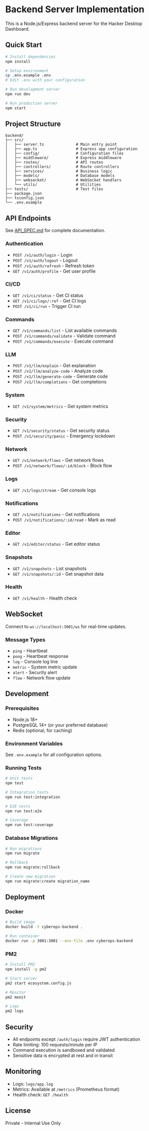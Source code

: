 # Backend Server Implementation

This is a Node.js/Express backend server for the Hacker Desktop Dashboard.

## Quick Start

```bash
# Install dependencies
npm install

# Setup environment
cp .env.example .env
# Edit .env with your configuration

# Run development server
npm run dev

# Run production server
npm start
```

## Project Structure

```
backend/
├── src/
│   ├── server.ts              # Main entry point
│   ├── app.ts                 # Express app configuration
│   ├── config/                # Configuration files
│   ├── middleware/            # Express middleware
│   ├── routes/                # API routes
│   ├── controllers/           # Route controllers
│   ├── services/              # Business logic
│   ├── models/                # Database models
│   ├── websocket/             # WebSocket handlers
│   └── utils/                 # Utilities
├── tests/                     # Test files
├── package.json
├── tsconfig.json
└── .env.example
```

## API Endpoints

See [API_SPEC.md](../API_SPEC.md) for complete documentation.

### Authentication
- `POST /v1/auth/login` - Login
- `POST /v1/auth/logout` - Logout
- `POST /v1/auth/refresh` - Refresh token
- `GET /v1/auth/profile` - Get user profile

### CI/CD
- `GET /v1/ci/status` - Get CI status
- `GET /v1/ci/logs/:ref` - Get CI logs
- `POST /v1/ci/run` - Trigger CI run

### Commands
- `GET /v1/commands/list` - List available commands
- `POST /v1/commands/validate` - Validate command
- `POST /v1/commands/execute` - Execute command

### LLM
- `POST /v1/llm/explain` - Get explanation
- `POST /v1/llm/analyze-code` - Analyze code
- `POST /v1/llm/generate-code` - Generate code
- `POST /v1/llm/completions` - Get completions

### System
- `GET /v1/system/metrics` - Get system metrics

### Security
- `GET /v1/security/status` - Get security status
- `POST /v1/security/panic` - Emergency lockdown

### Network
- `GET /v1/network/flows` - Get network flows
- `POST /v1/network/flows/:id/block` - Block flow

### Logs
- `GET /v1/logs/stream` - Get console logs

### Notifications
- `GET /v1/notifications` - Get notifications
- `POST /v1/notifications/:id/read` - Mark as read

### Editor
- `GET /v1/editor/status` - Get editor status

### Snapshots
- `GET /v1/snapshots` - List snapshots
- `GET /v1/snapshots/:id` - Get snapshot data

### Health
- `GET /v1/health` - Health check

## WebSocket

Connect to `ws://localhost:3001/ws` for real-time updates.

### Message Types
- `ping` - Heartbeat
- `pong` - Heartbeat response
- `log` - Console log line
- `metric` - System metric update
- `alert` - Security alert
- `flow` - Network flow update

## Development

### Prerequisites
- Node.js 18+ 
- PostgreSQL 14+ (or your preferred database)
- Redis (optional, for caching)

### Environment Variables

See `.env.example` for all configuration options.

### Running Tests

```bash
# Unit tests
npm test

# Integration tests
npm run test:integration

# E2E tests
npm run test:e2e

# Coverage
npm run test:coverage
```

### Database Migrations

```bash
# Run migrations
npm run migrate

# Rollback
npm run migrate:rollback

# Create new migration
npm run migrate:create migration_name
```

## Deployment

### Docker

```bash
# Build image
docker build -t cyberops-backend .

# Run container
docker run -p 3001:3001 --env-file .env cyberops-backend
```

### PM2

```bash
# Install PM2
npm install -g pm2

# Start server
pm2 start ecosystem.config.js

# Monitor
pm2 monit

# Logs
pm2 logs
```

## Security

- All endpoints except `/auth/login` require JWT authentication
- Rate limiting: 100 requests/minute per IP
- Command execution is sandboxed and validated
- Sensitive data is encrypted at rest and in transit

## Monitoring

- Logs: `logs/app.log`
- Metrics: Available at `/metrics` (Prometheus format)
- Health check: `GET /health`

## License

Private - Internal Use Only
